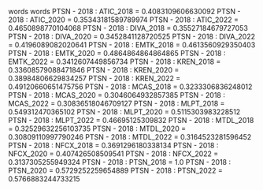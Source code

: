 words
words
PTSN - 2018 : ATIC_2018 = 0.4083109606630092
PTSN - 2018 : ATIC_2020 = 0.35343181589789974
PTSN - 2018 : ATIC_2022 = 0.4650898770104068
PTSN - 2018 : DIVA_2018 = 0.35527184679727053
PTSN - 2018 : DIVA_2020 = 0.3452841128720525
PTSN - 2018 : DIVA_2022 = 0.4196089082020641
PTSN - 2018 : EMTK_2018 = 0.4613560929350403
PTSN - 2018 : EMTK_2020 = 0.4864864864864865
PTSN - 2018 : EMTK_2022 = 0.3412607449856734
PTSN - 2018 : KREN_2018 = 0.33608579088471846
PTSN - 2018 : KREN_2020 = 0.38984806629834257
PTSN - 2018 : KREN_2022 = 0.49120660651475756
PTSN - 2018 : MCAS_2018 = 0.3233306836248012
PTSN - 2018 : MCAS_2020 = 0.3046064932857385
PTSN - 2018 : MCAS_2022 = 0.30836518046709127
PTSN - 2018 : MLPT_2018 = 0.549312470365102
PTSN - 2018 : MLPT_2020 = 0.5115303983228512
PTSN - 2018 : MLPT_2022 = 0.46695125309832
PTSN - 2018 : MTDL_2018 = 0.32529632256103735
PTSN - 2018 : MTDL_2020 = 0.30809110997790246
PTSN - 2018 : MTDL_2022 = 0.3164523281596452
PTSN - 2018 : NFCX_2018 = 0.3691296180338134
PTSN - 2018 : NFCX_2020 = 0.407426508509541
PTSN - 2018 : NFCX_2022 = 0.3137305255949324
PTSN - 2018 : PTSN_2018 = 1.0
PTSN - 2018 : PTSN_2020 = 0.5729252259654889
PTSN - 2018 : PTSN_2022 = 0.5766883244733215
